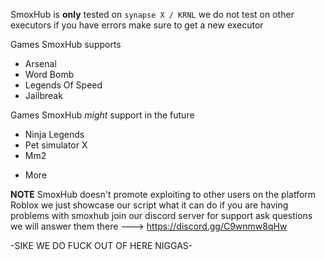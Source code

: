 SmoxHub is **only** tested on `synapse X / KRNL` we do not test on other executors if you have errors make sure to get a new executor

Games SmoxHub supports 
* Arsenal
* Word Bomb 
* Legends Of Speed
* Jailbreak

Games SmoxHub *might* support in the future 
* Ninja Legends 
* Pet simulator X
* Mm2
+ More

**NOTE**
SmoxHub doesn't promote exploiting to other users on the platform Roblox we just showcase our script what it can do
if you are having problems with smoxhub join our discord server for support ask questions we will answer them there ---> https://discord.gg/C9wnmw8qHw

-SIKE WE DO FUCK OUT OF HERE NIGGAS-
